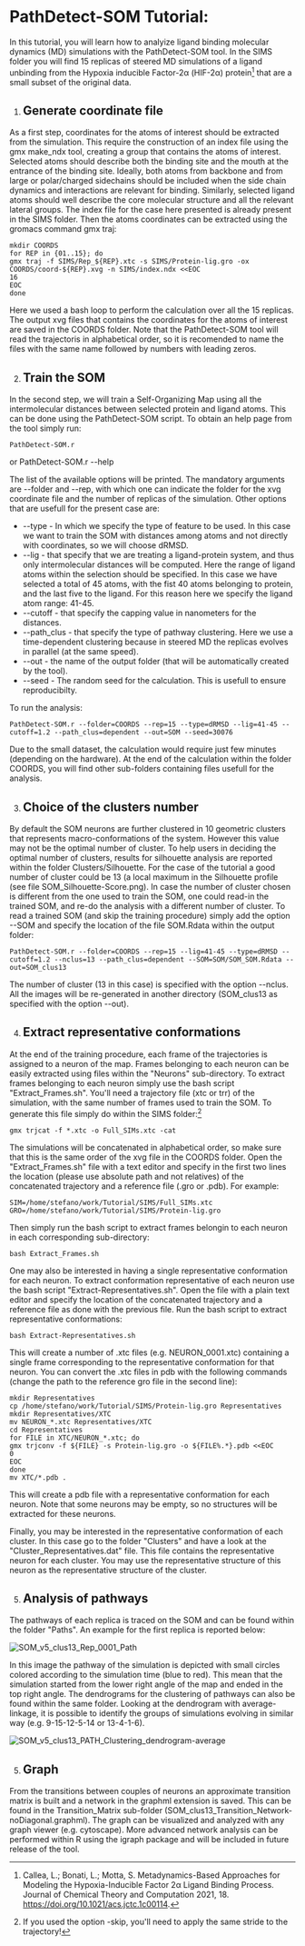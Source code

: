 # PathDetect-SOM Tutorial: 

In this tutorial, you will learn how to analyize ligand binding molecular dynamics (MD) simulations with the PathDetect-SOM tool.
In the SIMS folder you will find 15 replicas of steered MD simulations of a ligand unbinding from the Hypoxia inducible Factor-2α (HIF-2α) protein[^1] that are a small subset of the original data. 

1. ## **Generate coordinate file**

As a first step, coordinates for the atoms of interest should be extracted from the simulation. This require the construction of an index file using the gmx make_ndx tool, creating a group that contains the atoms of interest. Selected atoms should describe both the binding site and the mouth at the entrance of the binding site. Ideally, both atoms from backbone and from large or polar/charged sidechains should be included when the side chain dynamics and interactions are relevant for binding. Similarly, selected ligand atoms should well describe the core molecular structure and all the relevant lateral groups. 
The index file for the case here presented is already present in the SIMS folder. Then the atoms coordinates can be extracted using the gromacs command gmx traj:

    mkdir COORDS
    for REP in {01..15}; do
    gmx traj -f SIMS/Rep_${REP}.xtc -s SIMS/Protein-lig.gro -ox COORDS/coord-${REP}.xvg -n SIMS/index.ndx <<EOC
    16
    EOC
    done

Here we used a bash loop to perform the calculation over all the 15 replicas. The output xvg files that contains the coordinates for the atoms of interest are saved in the COORDS folder. Note that the PathDetect-SOM tool will read the trajectoris in alphabetical order, so it is recomended to name the files with the same name followed by numbers with leading zeros.

2. ## **Train the SOM**

In the second step, we will train a Self-Organizing Map using all the intermolecular distances between selected protein and ligand atoms. This can be done using the PathDetect-SOM script. To obtain an help page from the tool simply run:

    PathDetect-SOM.r
or
    PathDetect-SOM.r --help
    
The list of the available options will be printed. The mandatory arguments are --folder and --rep, with which one can indicate the folder for the xvg coordinate file and the number of replicas of the simulation. Other options that are usefull for the present case are:
- --type       - In which we specify the type of feature to be used. In this case we want to train the SOM with distances among atoms and not directly with coordinates, so we will choose dRMSD.
- --lig        - that specify that we are treating a ligand-protein system, and thus only intermolecular distances will be computed. Here the range of ligand atoms within the selection should be specified. In this case we have selected a total of 45 atoms, with the fist 40 atoms belonging to protein, and the last five to the ligand. For this reason here we specify the ligand atom range: 41-45.
- --cutoff      - that specify the capping value in nanometers for the distances.
- --path_clus   - that specify the type of pathway clustering. Here we use a time-dependent clustering because in steered MD the replicas evolves in parallel (at the same speed).
- --out         - the name of the output folder (that will be automatically created by the tool).
- --seed        - The random seed for the calculation. This is usefull to ensure reproducibilty.

To run the analysis:

    PathDetect-SOM.r --folder=COORDS --rep=15 --type=dRMSD --lig=41-45 --cutoff=1.2 --path_clus=dependent --out=SOM --seed=30076

Due to the small dataset, the calculation would require just few minutes (depending on the hardware).
At the end of the calculation within the folder COORDS, you will find other sub-folders containing files usefull for the analysis. 

3. ## **Choice of the clusters number**

By default the SOM neurons are further clustered in 10 geometric clusters that represents macro-conformations of the system. However this value may not be the optimal number of cluster. To help users in deciding the optimal number of clusters, results for silhouette analysis are reported within the folder Clusters/Silhouette. For the case of the tutorial a good number of cluster could be 13 (a local maximum in the Silhouette profile (see file SOM_Silhouette-Score.png).
In case the number of cluster chosen is different from the one used to train the SOM, one could read-in the trained SOM, and re-do the analysis with a different number of cluster. To read a trained SOM (and skip the training procedure) simply add the option --SOM and specify the location of the file SOM.Rdata within the output folder:

    PathDetect-SOM.r --folder=COORDS --rep=15 --lig=41-45 --type=dRMSD --cutoff=1.2 --nclus=13 --path_clus=dependent --SOM=SOM/SOM_SOM.Rdata --out=SOM_clus13

The number of cluster (13 in this case) is specified with the option --nclus. All the images will be re-generated in another directory (SOM_clus13 as specified with the option --out).

4. ## **Extract representative conformations**

At the end of the training procedure, each frame of the trajectories is assigned to a neuron of the map. Frames belonging to each neuron can be easily extracted using files within the "Neurons" sub-directory. To extract frames belonging to each neuron simply use the bash script "Extract_Frames.sh". You'll need a trajectory file (xtc or trr) of the simulation, with the same number of frames used to train the SOM. To generate this file simply do within the SIMS folder:[^2] 

    gmx trjcat -f *.xtc -o Full_SIMs.xtc -cat

The simulations will be concatenated in alphabetical order, so make sure that this is the same order of the xvg file in the COORDS folder.
Open the "Extract_Frames.sh" file with a text editor and specify in the first two lines the location (please use absolute path and not relatives) of the concatenated trajectory and a reference file (.gro or .pdb). For example:

    SIM=/home/stefano/work/Tutorial/SIMS/Full_SIMs.xtc
    GRO=/home/stefano/work/Tutorial/SIMS/Protein-lig.gro

Then simply run the bash script to extract frames belongin to each neuron in each corresponding sub-directory:

    bash Extract_Frames.sh

One may also be interested in having a single representative conformation for each neuron. To extract conformation representative of each neuron use the bash script "Extract-Representatives.sh". Open the file with a plain text editor and specify the location of the concatenated trajectory and a reference file as done with the previous file. Run the bash script to extract representative conformations:

    bash Extract-Representatives.sh

This will create a number of .xtc files (e.g. NEURON_0001.xtc) containing a single frame corresponding to the representative conformation for that neuron. You can convert the .xtc files in pdb with the following commands (change the path to the reference gro file in the second line):

    mkdir Representatives
    cp /home/stefano/work/Tutorial/SIMS/Protein-lig.gro Representatives
    mkdir Representatives/XTC
    mv NEURON_*.xtc Representatives/XTC
    cd Representatives
    for FILE in XTC/NEURON_*.xtc; do
    gmx trjconv -f ${FILE} -s Protein-lig.gro -o ${FILE%.*}.pdb <<EOC
    0
    EOC
    done
    mv XTC/*.pdb .

This will create a pdb file with a representative conformation for each neuron. Note that some neurons may be empty, so no structures will be extracted for these neurons.

Finally, you may be interested in the representative conformation of each cluster. In this case go to the folder "Clusters" and have a look at the "Cluster_Representatives.dat" file. This file contains the representative neuron for each cluster. You may use the representative structure of this neuron as the representative structure of the cluster.

5. ## **Analysis of pathways**

The pathways of each replica is traced on the SOM and can be found within the folder "Paths". An example for the first replica is reported below:

![SOM_v5_clus13_Rep_0001_Path](https://user-images.githubusercontent.com/83405349/142215285-c2add146-f5e4-4441-b892-d1194d0c56a4.png)

In this image the pathway of the simulation is depicted with small circles colored according to the simulation time (blue to red). This mean that the simulation started from the lower right angle of the map and ended in the top right angle.
The dendrograms for the clustering of pathways can also be found within the same folder. Looking at the dendrogram with average-linkage, it is possible to identify the groups of simulations evolving in similar way (e.g. 9-15-12-5-14 or 13-4-1-6).

![SOM_v5_clus13_PATH_Clustering_dendrogram-average](https://user-images.githubusercontent.com/83405349/142217007-6742b4b8-74d4-41ba-88eb-17296e028c40.png)


5. ## **Graph**

From the transitions between couples of neurons an approximate transition matrix is built and a network in the graphml extension is saved. This can be found in the Transition_Matrix sub-folder (SOM_clus13_Transition_Network-noDiagonal.graphml).
The graph can be visualized and analyzed with any graph viewer (e.g. cytoscape). More advanced network analysis can be performed within R using the igraph package and will be included in future release of the tool.


[^1]: Callea, L.; Bonati, L.; Motta, S. Metadynamics-Based Approaches for Modeling the Hypoxia-Inducible Factor 2α Ligand Binding Process. Journal of Chemical Theory and Computation 2021, 18. https://doi.org/10.1021/acs.jctc.1c00114.
[^2]: If you used the option -skip, you'll need to apply the same stride to the trajectory!
